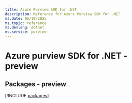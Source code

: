 ```yaml
---
title: Azure Purview SDK for .NET
description: Reference for Azure Purview SDK for .NET
ms.date: 05/19/2025
ms.topic: reference
ms.devlang: dotnet
ms.service: purview
---
```

# Azure purview SDK for .NET - preview
## Packages - preview
[!INCLUDE [packages](purview-index.md)]
